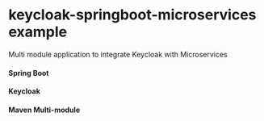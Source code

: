 # keycloak-springboot-microservices example
Multi module application to integrate Keycloak with Microservices
#### Spring Boot
#### Keycloak
#### Maven Multi-module
